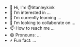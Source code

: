 - 👋 Hi, I’m @Stanleykink
- 👀 I’m interested in ...
- 🌱 I’m currently learning ...
- 💞️ I’m looking to collaborate on ...
- 📫 How to reach me ...
- 😄 Pronouns: ...
- ⚡ Fun fact: ...

<!---
Stanleykink/Stanleykink is a ✨ special ✨ repository because its `README.md` (this file) appears on your GitHub profile.
You can click the Preview link to take a look at your changes.
--->

